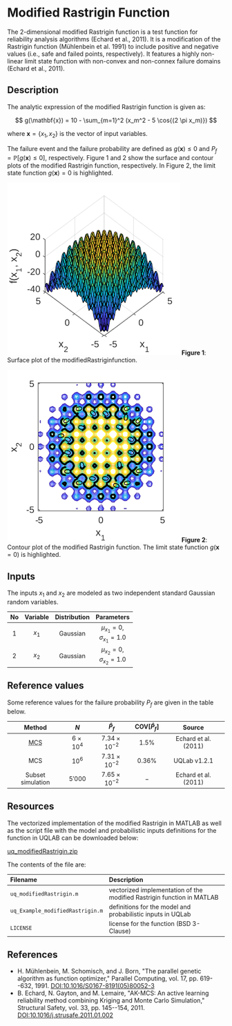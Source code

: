 # Modified Rastrigin Function

[//]: # "Benchmark type: test-function"
[//]: # "Application fields: reliability"
[//]: # "Dimension: 2-dimension"

The 2-dimensional modified Rastrigin function is a test function for reliability analysis algorithms (Echard et al., 2011). It is a modification of the Rastrigin function (Mühlenbein et al. 1991) to include positive and negative values (i.e., safe and failed points, respectively). It features a highly non-linear limit state function with non-convex and non-connex failure domains (Echard et al., 2011).

## Description

The analytic expression of the modified Rastrigin function is given as:

$$
g(\mathbf{x}) = 10 - \sum_{m=1}^2 (x_m^2 - 5 \cos{(2 \pi x_m)})
$$

where $\mathbf{x} = \{x_1, x_2\}$ is the vector of input variables.

The failure event and the failure probability are defined as $g(\mathbf{x}) \leq 0$ and $P_f = \mathbb{P}[g(\mathbf{x}) \leq 0]$, respectively. Figure 1 and 2 show the surface and contour plots of the modified Rastrigin function, respectively. In Figure 2, the limit state function $g(\mathbf{x}) = 0$ is highlighted.

![modifiedRastriginSurface](modifiedRastriginSurface.png)
**Figure 1**: Surface plot of the modifiedRastriginfunction.

![modifiedRastriginContour](modifiedRastriginContour.png)
**Figure 2**: Contour plot of the modified Rastrigin function. The limit state function $g(\mathbf{x}=0)$ is highlighted.

## Inputs

The inputs $x_1$ and $x_2$ are modeled as two independent standard Gaussian random variables.

| No |Variable|Distribution|Parameters|
|:--:|:------:|:----------:|:--------:|
| 1  | $x_1$  | Gaussian   | $\mu_{x_1} = 0$,<br/>$\sigma_{x_1} = 1.0$ |
| 2  | $x_2$  | Gaussian   | $\mu_{x_2} = 0$,<br/>$\sigma_{x_2} = 1.0$ |

## Reference values

Some reference values for the failure probability $P_f$ are given in the table below.

|Method|$N$|$\hat{P}_f$|$\text{COV}[\hat{P}_f]$|Source|
|:----:|:-:|:---------:|:---------------------:|:----:|
| <abbr title="Monte Carlo simulation">MCS</abbr> | $6 \times 10^4$ | $7.34 \times 10^{-2}$ | $1.5\%$ | Echard et al. (2011) |
| MCS  |   $10^6$   | $7.31 \times 10^{-2}$ | $0.36\%$ | UQLab v1.2.1 |
| Subset simulation | $5'000$ | $7.65 \times 10^{-2}$ | $-$ | Echard et al. (2011) |

## Resources

The vectorized implementation of the modified Rastrigin in MATLAB as well as the script file with the model and probabilistic inputs definitions for the function in UQLAB can be downloaded below:

<a class="attachment" href="uq_modifiedRastrigin.zip">uq_modifiedRastrigin.zip</a>

The contents of the file are:

|Filename|Description|
|:-------|:----------|
| `uq_modifiedRastrigin.m` | vectorized implementation of the modified Rastrigin function in MATLAB |
| `uq_Example_modifiedRastrigin.m` | definitions for the model and probabilistic inputs in UQLab |
| `LICENSE` | license for the function (BSD 3-Clause) |

## References

* H. Mühlenbein, M. Schomisch, and J. Born, "The parallel genetic algorithm as function optimizer," Parallel Computing, vol. 17, pp. 619--632, 1991. [DOI:10.1016/S0167-8191(05)80052-3](https://doi.org/10.1016/S0167-8191(05)80052-3)
* B. Echard, N. Gayton, and M. Lemaire, "AK-MCS: An active learning reliability method combining Kriging and Monte Carlo Simulation," Structural Safety, vol. 33, pp. 145--154, 2011. [DOI:10.1016/j.strusafe.2011.01.002](https://doi.org/10.1016/j.strusafe.2011.01.002)
